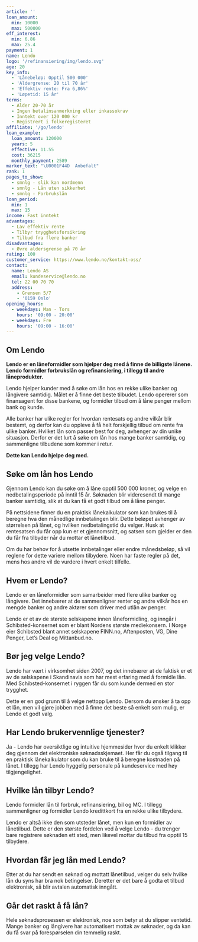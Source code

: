 ```yaml
---
article: ''
loan_amount:
  min: 10000
  max: 500000
eff_interest:
  min: 6.86
  max: 25.4
payment: 1
name: Lendo
logo: '/refinansiering/img/lendo.svg'
age: 20
key_info:
  - 'Lånebeløp: Opptil 500 000'
  - 'Aldergrense: 20 til 70 år'
  - 'Effektiv rente: Fra 6,86%'
  - 'Løpetid: 15 år'
terms:
  - Alder 20-70 år
  - Ingen betalinsanmerkning eller inkassokrav
  - Inntekt over 120 000 kr
  - Registrert i folkeregisteret
affiliate: '/go/lendo'
loan_example:
  loan_amount: 120000
  years: 5
  effective: 11.55
  cost: 36215
  monthly_payment: 2589
marker_text: "\U0001F44D  Anbefalt"
rank: 1
pages_to_show:
  - smnlg - slik kan nordmenn
  - smnlg - Lån uten sikkerhet
  - smnlg - Forbrukslån
loan_period:
  min: 1
  max: 15
income: Fast inntekt
advantages:
  - Lav effektiv rente
  - Tilbyr trygghetsforsikring
  - Tilbud fra flere banker
disadvantages:
  - Øvre aldersgrense på 70 år
rating: 100
customer_service: https://www.lendo.no/kontakt-oss/
contact:
  name: Lendo AS
  email: kundeservice@lendo.no
  tel: 22 00 70 70
  address:
    - Grensen 5/7
    - '0159 Oslo'
opening_hours:
  - weekdays: Man - Tors
    hours: '09:00 - 20:00'
  - weekdays: Fre
    hours: '09:00 - 16:00'
---
```


## Om Lendo

**Lendo er en låneformidler som hjelper deg med å finne de billigste lånene. Lendo formidler forbrukslån og refinansiering, i tillegg til andre låneprodukter.**

Lendo hjelper kunder med å søke om lån hos en rekke ulike banker og långivere samtidig. Målet er å finne det beste tilbudet. Lendo opererer som finansagent for disse bankene, og formidler tilbud om å låne penger mellom bank og kunde.

Alle banker har ulike regler for hvordan rentesats og andre vilkår blir bestemt, og derfor kan du oppleve å få helt forskjellig tilbud om rente fra ulike banker. Hvilket lån som passer best for deg, avhenger av din unike situasjon. Derfor er det lurt å søke om lån hos mange banker samtidig, og sammenligne tilbudene som kommer i retur.

**Dette kan Lendo hjelpe deg med.**

## Søke om lån hos Lendo

Gjennom Lendo kan du søke om å låne opptil 500 000 kroner, og velge en nedbetalingsperiode på inntil 15 år. Søknaden blir videresendt til mange banker samtidig, slik at du kan få et godt tilbud om å låne penger.

På nettsidene finner du en praktisk lånekalkulator som kan brukes til å beregne hva den månedlige innbetalingen blir. Dette beløpet avhenger av størrelsen på lånet, og hvilken nedbetalingstid du velger. Husk at rentesatsen du får opp kun er et gjennomsnitt, og satsen som gjelder er den du får fra tilbyder når du mottar et lånetilbud.

Om du har behov for å utsette innbetalinger eller endre månedsbeløp, så vil reglene for dette variere mellom tilbydere. Noen har faste regler på det, mens hos andre vil de vurdere i hvert enkelt tilfelle.

## Hvem er Lendo?

Lendo er en låneformidler som samarbeider med flere ulike banker og långivere. Det innebærer at de sammenligner renter og andre vilkår hos en mengde banker og andre aktører som driver med utlån av penger.

Lendo er et av de største selskapene innen låneformidling, og inngår i Schibsted-konsernet som er blant Nordens største mediekonsern. I Norge eier Schibsted blant annet selskapene FINN.no, Aftenposten, VG, Dine Penger, Let’s Deal og Mittanbud.no.

## Bør jeg velge Lendo?

Lendo har vært i virksomhet siden 2007, og det innebærer at de faktisk er et av de selskapene i Skandinavia som har mest erfaring med å formidle lån. Med Schibsted-konsernet i ryggen får du som kunde dermed en stor trygghet.

Dette er en god grunn til å velge nettopp Lendo. Dersom du ønsker å ta opp et lån, men vil gjøre jobben med å finne det beste så enkelt som mulig, er Lendo et godt valg.

## Har Lendo brukervennlige tjenester?

Ja - Lendo har oversiktlige og intuitive hjemmesider hvor du enkelt klikker deg gjennom det elektroniske søknadsskjemaet. Her får du også tilgang til en praktisk lånekalkulator som du kan bruke til å beregne kostnaden på lånet. I tillegg har Lendo hyggelig personale på kundeservice med høy tilgjengelighet.

## Hvilke lån tilbyr Lendo?

Lendo formidler lån til forbruk, refinansiering, bil og MC. I tillegg sammenligner og formidler Lendo kredittkort fra en rekke ulike tilbydere.

Lendo er altså ikke den som utsteder lånet, men kun en formidler av lånetilbud. Dette er den største fordelen ved å velge Lendo - du trenger bare registrere søknaden ett sted, men likevel mottar du tilbud fra opptil 15 tilbydere.

## Hvordan får jeg lån med Lendo?

Etter at du har sendt en søknad og mottatt lånetilbud, velger du selv hvilke lån du syns har bra nok betingelser. Deretter er det bare å godta et tilbud elektronisk, så blir avtalen automatisk inngått.

## Går det raskt å få lån?

Hele søknadsprosessen er elektronisk, noe som betyr at du slipper ventetid. Mange banker og långivere har automatisert mottak av søknader, og da kan du få svar på forespørselen din temmelig raskt.
